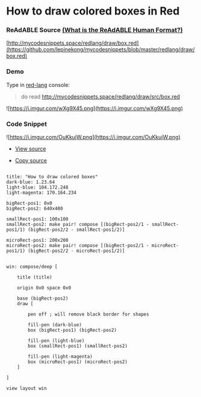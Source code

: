
# How to draw colored boxes in Red


### ReAdABLE Source [(What is the ReAdABLE Human Format?)](http://readablehumanformat.com)

[http://mycodesnippets.space/redlang/draw/box.red](https://github.com/lepinekong/mycodesnippets/blob/master/redlang/draw/box.red)


### Demo

Type in [red-lang](https://www.red-lang.org/p/download.html) console: 
>do read http://mycodesnippets.space/redlang/draw/src/box.red

![https://i.imgur.com/wXg9X45.png](https://i.imgur.com/wXg9X45.png)
                    

### Code Snippet

![https://i.imgur.com/OuKkujW.png](https://i.imgur.com/OuKkujW.png)
                    
- [View source](https://github.com/lepinekong/mycodesnippets/blob/master/redlang/draw/src/box.red)
                        
- [Copy source](https://raw.githubusercontent.com/lepinekong/mycodesnippets/master/redlang/draw/src/box.red)
                        


```red

title: "How to draw colored boxes"
dark-blue: 1.23.64
light-blue: 104.172.248
light-magenta: 170.164.234

bigRect-pos1: 0x0
bigRect-pos2: 640x480

smallRect-pos1: 100x100
smallRect-pos2: make pair! compose [(bigRect-pos2/1 - smallRect-pos1/1) (bigRect-pos2/2 - smallRect-pos1/2)]

microRect-pos1: 200x200
microRect-pos2: make pair! compose [(bigRect-pos2/1 - microRect-pos1/1) (bigRect-pos2/2 - microRect-pos1/2)]


win: compose/deep [

    title (title)

    origin 0x0 space 0x0

    base (bigRect-pos2)
    draw [

        pen off ; will remove black border for shapes

        fill-pen (dark-blue) 
        box (bigRect-pos1) (bigRect-pos2)

        fill-pen (light-blue)
        box (smallRect-pos1) (smallRect-pos2)

        fill-pen (light-magenta)
        box (microRect-pos1) (microRect-pos2)        
    ]

]

view layout win

        
```


